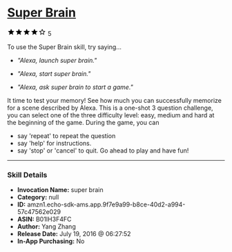 # [Super Brain](http://alexa.amazon.com/#skills/amzn1.echo-sdk-ams.app.9f7e9a99-b8ce-40d2-a994-57c47562e029)
![4 stars](../../images/ic_star_black_18dp_1x.png)![4 stars](../../images/ic_star_black_18dp_1x.png)![4 stars](../../images/ic_star_black_18dp_1x.png)![4 stars](../../images/ic_star_black_18dp_1x.png)![4 stars](../../images/ic_star_border_black_18dp_1x.png) 5

To use the Super Brain skill, try saying...

* *"Alexa, launch super brain."*

* *"Alexa, start super brain."*

* *"Alexa, ask super brain to start a game."*

It time to test your memory!  See how much you can successfully memorize for a scene described by Alexa. 
This is a one-shot 3 question challenge, you can select one of the three difficulty level: easy, medium and hard at the beginning of the game.
During the game, you can
- say 'repeat' to repeat the question
- say 'help' for instructions. 
- say 'stop' or 'cancel' to quit.
Go ahead to play and have fun!

***

### Skill Details

* **Invocation Name:** super brain
* **Category:** null
* **ID:** amzn1.echo-sdk-ams.app.9f7e9a99-b8ce-40d2-a994-57c47562e029
* **ASIN:** B01IH3F4FC
* **Author:** Yang Zhang
* **Release Date:** July 19, 2016 @ 06:27:52
* **In-App Purchasing:** No
